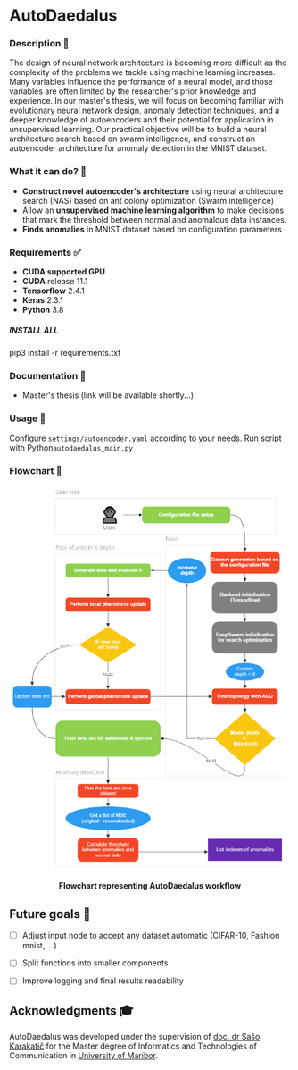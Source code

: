 # AutoDaedalus
### Description 📝
The design of neural network architecture is becoming more difficult as the complexity of the problems we tackle using machine learning increases. Many variables influence the performance of a neural model, and those variables are often limited by the researcher's prior knowledge and experience. In our master's thesis, we will focus on becoming familiar with evolutionary neural network design, anomaly detection techniques, and a deeper knowledge of autoencoders and their potential for application in unsupervised learning. Our practical objective will be to build a neural architecture search based on swarm intelligence, and construct an autoencoder architecture for anomaly detection in the MNIST dataset.

### What it can do? 👀
* **Construct novel autoencoder's architecture** using neural architecture search (NAS) based on ant colony optimization (Swarm intelligence)
* Allow an **unsupervised machine learning algorithm** to make decisions that mark the threshold between normal and anomalous data instances. 
* **Finds anomalies** in MNIST dataset based on configuration parameters  

### Requirements ✅
* **CUDA supported GPU**
* **CUDA** release 11.1
* **Tensorflow** 2.4.1
* **Keras** 2.3.1
* **Python** 3.8
##### INSTALL ALL
pip3 install -r requirements.txt

### Documentation 📘 
* Master's thesis (link will be available shortly...)

### Usage 🔨
Configure `settings/autoencoder.yaml` according to your needs.
Run script with Python`autodaedalus_main.py`

### Flowchart 📝

<p align="center">
  <img src="https://raw.githubusercontent.com/SasoPavlic/AutoDaedalus/master/AutoDaedalus_flowchart.png">
</p>

<p align="center">
  <strong>Flowchart representing AutoDaedalus workflow</strong>
</p>

## Future goals 🌟
- [ ] Adjust input node to accept any dataset automatic (CIFAR-10, Fashion mnist, ...)
- [ ] Split functions into smaller components
- [ ] Improve logging and final results readability


## Acknowledgments 🎓

AutoDaedalus was developed under the supervision of [doc. dr Sašo Karakatič](https://ii.feri.um.si/en/person/saso-karakatic-2/)  for the Master degree of Informatics and Technologies of Communication in [University of Maribor](https://www.um.si/en/Pages/default.aspx).
